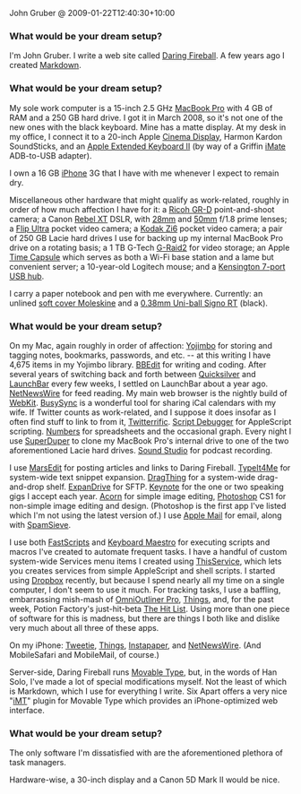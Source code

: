 John Gruber @ 2009-01-22T12:40:30+10:00

### What would be your dream setup?

I'm John Gruber. I write a web site called [Daring Fireball](http://daringfireball.net/ "John's website."). A few years ago I created [Markdown][].

### What would be your dream setup?

My sole work computer is a 15-inch 2.5 GHz [MacBook Pro][macbook-pro] with 4 GB of RAM and a 250 GB hard drive. I got it in March 2008, so it's not one of the new ones with the black keyboard. Mine has a matte display. At my desk in my office, I connect it to a 20-inch Apple [Cinema Display][cinema-display], Harmon Kardon SoundSticks, and an [Apple Extended Keyboard II](http://www.flickr.com/photos/gruber/sets/72157604797968156/ "Gruber's photos of his keyboard.") (by way of a Griffin [iMate][] ADB-to-USB adapter).

I own a 16 GB [iPhone][] 3G that I have with me whenever I expect to remain dry.

Miscellaneous other hardware that might qualify as work-related, roughly in order of how much affection I have for it: a [Ricoh GR-D][gr-digital] point-and-shoot camera; a Canon [Rebel XT][rebel-xt] DSLR, with [28mm][ef-28mm] and [50mm][ef-50mm] f/1.8 prime lenses; a [Flip Ultra][flip-ultra] pocket video camera; a [Kodak Zi6][zi6] pocket video camera; a pair of 250 GB Lacie hard drives I use for backing up my internal MacBook Pro drive on a rotating basis; a 1 TB G-Tech [G-Raid2][] for video storage; an Apple [Time Capsule][time-capsule] which serves as both a Wi-Fi base station and a lame but convenient server; a 10-year-old Logitech mouse; and a [Kensington 7-port USB hub][domehub].

I carry a paper notebook and pen with me everywhere. Currently: an unlined [soft cover Moleskine][moleskine-soft-cover] and a [0.38mm Uni-ball Signo RT][signo-gel-rt] (black).

### What would be your dream setup?

On my Mac, again roughly in order of affection: [Yojimbo][] for storing and tagging notes, bookmarks, passwords, and etc. -- at this writing I have 4,675 items in my Yojimbo library. [BBEdit][] for writing and coding. After several years of switching back and forth between [Quicksilver][] and [LaunchBar][] every few weeks, I settled on LaunchBar about a year ago. [NetNewsWire][] for feed reading. My main web browser is the nightly build of [WebKit][]. [BusySync][] is a wonderful tool for sharing iCal calendars with my wife. If Twitter counts as work-related, and I suppose it does insofar as I often find stuff to link to from it, [Twitterrific][]. [Script Debugger][script-debugger] for AppleScript scripting. [Numbers][] for spreadsheets and the occasional graph. Every night I use [SuperDuper][] to clone my MacBook Pro's internal drive to one of the two aforementioned Lacie hard drives. [Sound Studio][sound-studio] for podcast recording.

I use [MarsEdit][] for posting articles and links to Daring Fireball. [TypeIt4Me][] for system-wide text snippet expansion. [DragThing][] for a system-wide drag-and-drop shelf. [ExpanDrive][] for SFTP. [Keynote][] for the one or two speaking gigs I accept each year. [Acorn][] for simple image editing, [Photoshop][] CS1 for non-simple image editing and design. (Photoshop is the first app I've listed which I'm not using the latest version of.) I use [Apple Mail][mail] for email, along with [SpamSieve][].

I use both [FastScripts][] and [Keyboard Maestro][keyboard-maestro] for executing scripts and macros I've created to automate frequent tasks. I have a handful of custom system-wide Services menu items I created using [ThisService][], which lets you creates services from simple AppleScript and shell scripts. I started using [Dropbox][] recently, but because I spend nearly all my time on a single computer, I don't seem to use it much. For tracking tasks, I use a baffling, embarrassing mish-mash of [OmniOutliner Pro][omnioutliner-pro], [Things][], and, for the past week, Potion Factory's just-hit-beta [The Hit List][the-hit-list]. Using more than one piece of software for this is madness, but there are things I both like and dislike very much about all three of these apps.

On my iPhone: [Tweetie][], [Things][things-iphone], [Instapaper][], and [NetNewsWire][netnewswire-iphone]. (And MobileSafari and MobileMail, of course.)

Server-side, Daring Fireball runs [Movable Type][movable-type], but, in the words of Han Solo, I've made a lot of special modifications myself. Not the least of which is Markdown, which I use for everything I write. Six Apart offers a very nice "[iMT][]" plugin for Movable Type which provides an iPhone-optimized web interface.

### What would be your dream setup?

The only software I'm dissatisfied with are the aforementioned plethora of task managers.

Hardware-wise, a 30-inch display and a Canon 5D Mark II would be nice.

[markdown]: http://daringfireball.net/projects/markdown/ "An email-like format for marking up text."
[macbook-pro]: http://www.apple.com/macbookpro/ "The popular Intel-based Mac laptop."
[cinema-display]: http://www.apple.com/displays/cinema/ "The LCD display line."
[imate]: http://griffintechnology.com/products/imate/ "An ADB to USB dongle."
[iphone]: http://www.apple.com/iphone/ "C'mon, you know what this is."
[gr-digital]: http://www.ricoh.com/r_dc/gr/gr_digital/ "An 8 megapixel digital camera."
[rebel-xt]: http://www.usa.canon.com/consumer/controller?act=ModelInfoAct&amp;fcategoryid=139&amp;modelid=11154 "An 8 megapixel digital SLR."
[ef-28mm]: http://www.usa.canon.com/consumer/controller?act=ModelInfoAct&amp;fcategoryid=151&amp;modelid=7302 "A lens for SLR cameras."
[ef-50mm]: http://www.usa.canon.com/consumer/controller?act=ModelInfoAct&amp;fcategoryid=152&amp;modelid=7307 "A lens for SLR cameras."
[flip-ultra]: http://theflip.com/products_flip_ultra.shtml "A compact digital video recorder."
[zi6]: http://kodak.com/eknec/PageQuerier.jhtml?pq-path=13063 "A compact digital video recorder."
[g-raid2]: http://g-technology.com/products/G-RAID2.cfm "A dual-drive RAID system."
[time-capsule]: http://www.apple.com/timecapsule/ "A WiFi access point and backup system."
[domehub]: http://us.kensington.com/html/6495.html "A 7 port USB 2.0 hub."
[moleskine-soft-cover]: http://moleskineus.com/moleskine-softcover-notebook.html "A popular line of paper notebooks (with a soft cover)."
[signo-gel-rt]: http://www.uniball-na.com/main.taf?p=2,2,6 "It's a pen."
[yojimbo]: http://barebones.com/products/Yojimbo/ "Data 'bucket' software for the Mac."
[bbedit]: http://barebones.com/products/bbedit/ "A rather popular text editor for the Mac."
[quicksilver]: http://code.google.com/p/blacktree-alchemy/ "The ultimate data manipulator/launcher for the Mac."
[launchbar]: http://obdev.at/products/launchbar/ "An application launcher and data manager for the Mac."
[netnewswire]: http://newsgator.com/individuals/netnewswire/ "A popular feed reader for the Mac."
[webkit]: http://nightly.webkit.org/ "The nightly built version of Webkit, the web browser/framework."
[busysync]: http://busymac.com/ "A application to sync iCal and Google Calendar, for the Mac."
[twitterrific]: http://iconfactory.com/software/twitterrific "A popular Twitter Mac client."
[script-debugger]: http://latenightsw.com/sd4/ "An AppleScript IDE for the Mac."
[numbers]: http://www.apple.com/iwork/numbers/ "A spreadsheet application for the Mac."
[superduper]: http://shirt-pocket.com/SuperDuper/SuperDuperDescription.html "An excellent Mac backup/cloning application."
[sound-studio]: http://freeverse.com/soundstudio/ "A sound editor for the Mac."
[marsedit]: http://red-sweater.com/marsedit/ "A weblog editor for the Mac."
[typeit4me]: http://ettoresoftware.com/EttoreSoftware/About_TypeIt4Me.html "A typing shortcut tool for the Mac."
[dragthing]: http://dragthing.com/ "A popular dock application for the Mac."
[expandrive]: http://expandrive.com/ "Software that makes remote servers appear as local disks."
[keynote]: http://www.apple.com/iwork/keynote/ "Presentation software for the Mac."
[acorn]: http://flyingmeat.com/acorn/ "An image editor for the Mac."
[photoshop]: http://adobe.com/products/photoshop/ "The infamous graphic editor."
[mail]: http://www.apple.com/macosx/features/mail.html "The default Mac OS X mail client."
[spamsieve]: http://c-command.com/spamsieve/ "Bayesian spam filtering for Mac mail clients."
[fastscripts]: http://red-sweater.com/fastscripts/ "System-wide access to Applescripts, for the Mac."
[keyboard-maestro]: http://keyboardmaestro.com/ "A macro application for the Mac."
[thisservice]: http://wafflesoftware.net/thisservice/ "Software for creating Mac OS X Services using any programming language."
[dropbox]: http://getdropbox.com/ "Online syncing and storage."
[omnioutliner-pro]: http://omnigroup.com/applications/omnioutliner/pro/ "The 800lb gorilla of task managers for the Mac."
[things]: http://culturedcode.com/things/ "A popular task management application for the Mac."
[the-hit-list]: http://potionfactory.com/thehitlist/ "A fancy task manager for the Mac."
[tweetie]: http://atebits.com/software/tweetie/ "A very popular Twitter client for the iPhone."
[things-iphone]: http://culturedcode.com/things/iphone/ "A popular task management application for the iPhone."
[instapaper]: http://instapaper.com/ "A web tool for saving pages to read later."
[netnewswire-iphone]: http://newsgator.com/individuals/netnewswireiphone/ "A popular feed reader for the iPhone."
[movable-type]: http://movabletype.org/ "Weblog publishing software."
[imt]: http://plugins.movabletype.org/imt/ "An MT plugin that adds an iPhone interface."
